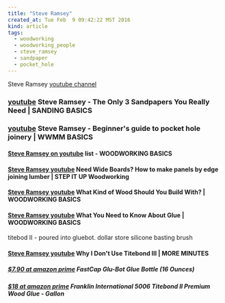 ```yaml
---
title: "Steve Ramsey"
created_at: Tue Feb  9 09:42:22 MST 2016
kind: article
tags:
  - woodworking
  - woodworking_people
  - steve_ramsey
  - sandpaper
  - pocket_hole
---
```


Steve Ramsey <a href="https://www.youtube.com/user/stevinmarin" target="_blank">youtube channel</a>


### <a href="https://www.youtube.com/watch?v=mKairfMzc6Q" target="_blank">youtube</a> Steve Ramsey - The Only 3 Sandpapers You Really Need | SANDING BASICS


### <a href="https://www.youtube.com/watch?v=mvO6zaIUO18" target="_blank">youtube</a> Steve Ramsey - Beginner's guide to pocket hole joinery | WWMM BASICS

<h4>
  <a href="https://www.youtube.com/watch?v=91v0Yg1L4ok&list=PL2Y7G15DrVt5hGupHwu78-WZIcXpziUJ-" target="_blank">Steve Ramsey on youtube</a>
  list - WOODWORKING BASICS
</h4>

<h4>
  <a href="https://www.youtube.com/watch?v=9rgfrHyJ6i0" target="_blank">Steve Ramsey youtube</a>
  Need Wide Boards? How to make panels by edge joining lumber | STEP IT UP Woodworking
</h4>

<h4>
  <a href="https://www.youtube.com/watch?v=y7gLvEYoBu0" target="_blank">Steve Ramsey youtube</a>
  What Kind of Wood Should You Build With? | WOODWORKING BASICS
</h4>


<h4>
  <a href="https://www.youtube.com/watch?v=Esvb64fUQ10" target="_blank">Steve Ramsey youtube</a>
  What You Need to Know About Glue | WOODWORKING BASICS
</h4>

titebod II - poured into gluebot.
dollar store silicone basting brush

<h4>
  <a href="https://www.youtube.com/watch?v=Tb_BODVUi3g" target="_blank">Steve Ramsey youtube</a>
  Why I Don't Use Titebond III | MORE MINUTES
</h4>

<h5>
  <a href="https://www.amazon.com/FastCap-Glu-Bot-Glue-Bottle-Ounces/dp/B0006IUW8G" target="_blank">$7.90 at amazon prime</a>
  FastCap Glu-Bot Glue Bottle (16 Ounces)
</h5>

<h5>
  <a href="https://www.amazon.com/Franklin-International-5006-Titebond-Premium/dp/B0000223UQ" target="_blank">$18 at amazon prime</a>
  Franklin International 5006 Titebond II Premium Wood Glue - Gallon
</h5>

<!--
html boilerplate
<a href="" target="_blank"></a>
<a name=""></a>
<img src="" width="400px">
<ul>
  <li></li>
</ul>
<pre>
</pre>
<pre><code>
</code></pre>
<math xmlns='http://www.w3.org/1998/Math/MathML' display='block'>
</math>
-->
